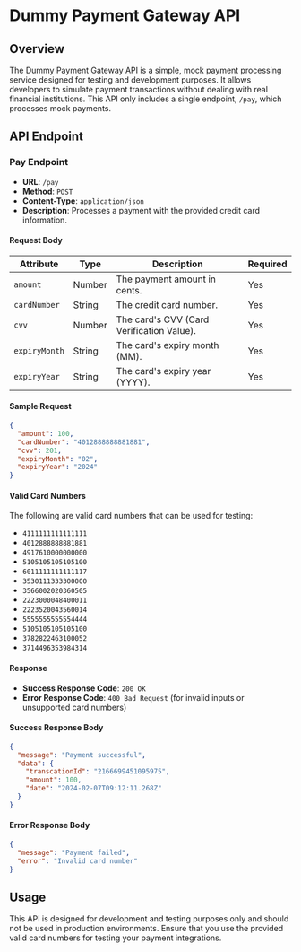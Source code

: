 # Dummy Payment Gateway API

## Overview

The Dummy Payment Gateway API is a simple, mock payment processing service designed for testing and development purposes. It allows developers to simulate payment transactions without dealing with real financial institutions. This API only includes a single endpoint, `/pay`, which processes mock payments.

## API Endpoint

### Pay Endpoint

- **URL**: `/pay`
- **Method**: `POST`
- **Content-Type**: `application/json`
- **Description**: Processes a payment with the provided credit card information.

#### Request Body

| Attribute     | Type   | Description                               | Required |
| ------------- | ------ | ----------------------------------------- | -------- |
| `amount`      | Number | The payment amount in cents.              | Yes      |
| `cardNumber`  | String | The credit card number.                   | Yes      |
| `cvv`         | Number | The card's CVV (Card Verification Value). | Yes      |
| `expiryMonth` | String | The card's expiry month (MM).             | Yes      |
| `expiryYear`  | String | The card's expiry year (YYYY).            | Yes      |

#### Sample Request

```json
{
  "amount": 100,
  "cardNumber": "4012888888881881",
  "cvv": 201,
  "expiryMonth": "02",
  "expiryYear": "2024"
}
```

#### Valid Card Numbers

The following are valid card numbers that can be used for testing:

- `4111111111111111`
- `4012888888881881`
- `4917610000000000`
- `5105105105105100`
- `6011111111111117`
- `3530111333300000`
- `3566002020360505`
- `2223000048400011`
- `2223520043560014`
- `5555555555554444`
- `5105105105105100`
- `3782822463100052`
- `3714496353984314`

#### Response

- **Success Response Code**: `200 OK`
- **Error Response Code**: `400 Bad Request` (for invalid inputs or unsupported card numbers)

#### Success Response Body

```json
{
  "message": "Payment successful",
  "data": {
    "transcationId": "2166699451095975",
    "amount": 100,
    "date": "2024-02-07T09:12:11.268Z"
  }
}
```

#### Error Response Body

```json
{
  "message": "Payment failed",
  "error": "Invalid card number"
}
```

## Usage

This API is designed for development and testing purposes only and should not be used in production environments. Ensure that you use the provided valid card numbers for testing your payment integrations.
